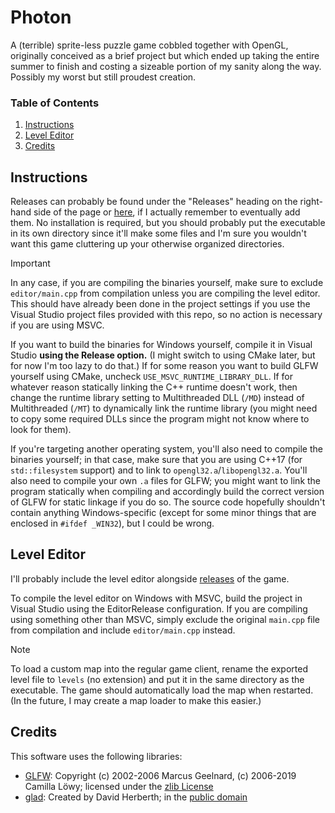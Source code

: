 # Photon

A (terrible) sprite-less puzzle game cobbled together with OpenGL, originally conceived as a brief project but which ended up taking the entire summer to finish and costing a sizeable portion of my sanity along the way. Possibly my worst but still proudest creation.

### Table of Contents

1. [Instructions](#instructions)
2. [Level Editor](#level-editor)
3. [Credits](#credits)

## Instructions

Releases can probably be found under the "Releases" heading on the right-hand side of the page or [here](https://github.com/neondev1/photon-game/releases), if I actually remember to eventually add them. No installation is required, but you should probably put the executable in its own directory since it'll make some files and I'm sure you wouldn't want this game cluttering up your otherwise organized directories.

> [!IMPORTANT]
> In any case, if you are compiling the binaries yourself, make sure to exclude `editor/main.cpp` from compilation unless you are compiling the level editor. This should have already been done in the project settings if you use the Visual Studio project files provided with this repo, so no action is necessary if you are using MSVC.

If you want to build the binaries for Windows yourself, compile it in Visual Studio **using the Release option.** (I might switch to using CMake later, but for now I'm too lazy to do that.) If for some reason you want to build GLFW yourself using CMake, uncheck `USE_MSVC_RUNTIME_LIBRARY_DLL`. If for whatever reason statically linking the C++ runtime doesn't work, then change the runtime library setting to Multithreaded DLL (`/MD`) instead of Multithreaded (`/MT`) to dynamically link the runtime library (you might need to copy some required DLLs since the program might not know where to look for them).

If you're targeting another operating system, you'll also need to compile the binaries yourself; in that case, make sure that you are using C++17 (for `std::filesystem` support) and to link to `opengl32.a`/`libopengl32.a`. You'll also need to compile your own `.a` files for GLFW; you might want to link the program statically when compiling and accordingly build the correct version of GLFW for static linkage if you do so. The source code hopefully shouldn't contain anything Windows-specific (except for some minor things that are enclosed in `#ifdef _WIN32`), but I could be wrong.

## Level Editor

I'll probably include the level editor alongside [releases](https://github.com/neondev1/photon-game/releases) of the game.

To compile the level editor on Windows with MSVC, build the project in Visual Studio using the EditorRelease configuration. If you are compiling using something other than MSVC, simply exclude the original `main.cpp` file from compilation and include `editor/main.cpp` instead.

> [!NOTE]
> To load a custom map into the regular game client, rename the exported level file to `levels` (no extension) and put it in the same directory as the executable. The game should automatically load the map when restarted. (In the future, I may create a map loader to make this easier.)

## Credits

This software uses the following libraries:

- [GLFW](https://www.glfw.org/): Copyright (c) 2002-2006 Marcus Geelnard, (c) 2006-2019 Camilla Löwy; licensed under the [zlib License](https://github.com/glfw/glfw/blob/master/LICENSE.md)
- [glad](https://glad.dav1d.de/): Created by David Herberth; in the [public domain](https://github.com/Dav1dde/glad/blob/glad2/README.md#license)
